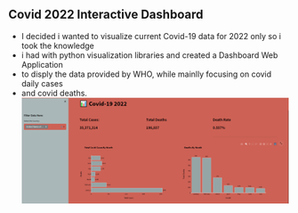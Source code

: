 
## Covid 2022 Interactive Dashboard
- I decided i wanted to visualize current Covid-19 data for 2022 only so i took the knowledge 
- i had with python visualization libraries and created a Dashboard Web Application
- to disply the data provided by WHO, while mainlly focusing on covid daily cases
- and covid deaths.
![alt text](https://github.com/carcar2020/Covid_2022/blob/main/webapppic.png?raw=true)
